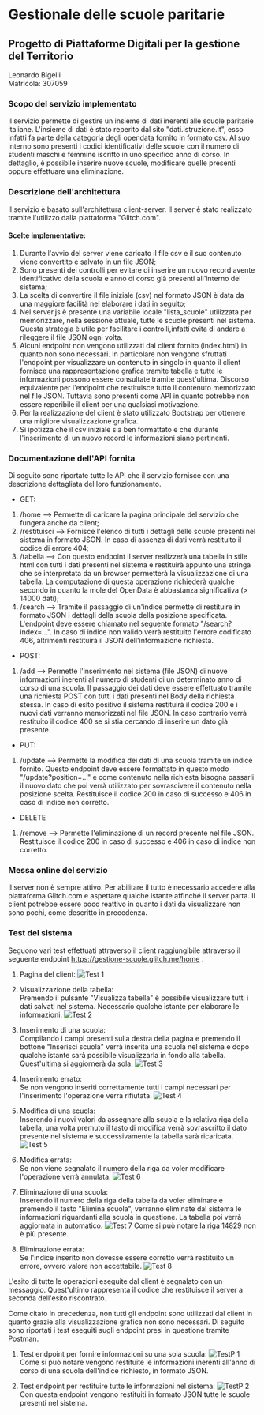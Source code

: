 # Gestionale delle scuole paritarie
## Progetto di Piattaforme Digitali per la gestione del Territorio

Leonardo Bigelli   
Matricola: 307059

### Scopo del servizio implementato

Il servizio permette di gestire un insieme di dati inerenti alle scuole paritarie italiane.
L'insieme di dati è stato reperito dal sito "dati.istruzione.it", esso infatti fa parte della categoria degli opendata fornito
in formato csv.
Al suo interno sono presenti i codici identificativi delle scuole con il numero di studenti maschi e femmine iscritto
in uno specifico anno di corso.
In dettaglio, è possibile inserire nuove scuole, modificare quelle presenti oppure effettuare una eliminazione.

### Descrizione dell'architettura

Il servizio è basato sull'architettura client-server. Il server è stato realizzato tramite l'utilizzo dalla piattaforma
"Glitch.com". 
#### Scelte implementative:
1. Durante l'avvio del server viene caricato il file csv e il suo contenuto viene convertito e salvato in un file JSON;
2. Sono presenti dei controlli per evitare di inserire un nuovo record avente identificativo della scuola e anno di corso
    già presenti all'interno del sistema;
3. La scelta di convertire il file iniziale (csv) nel formato JSON è data da una maggiore facilità nel elaborare i dati 
    in seguito;
4. Nel server.js è presente una variabile locale "lista_scuole" utilizzata per memorizzare, nella sessione attuale, tutte 
    le scuole presenti nel sistema. Questa strategia è utile per facilitare i controlli,infatti evita di andare a rileggere
    il file JSON ogni volta.
5. Alcuni endpoint non vengono utilizzati dal client fornito (index.html) in quanto non sono necessari. In particolare 
    non vengono sfruttati l'endpoint per visualizzare un contenuto in singolo in quanto il client fornisce una rappresentazione
    grafica tramite tabella e tutte le informazioni possono essere consultate tramite quest'ultima. Discorso equivalente per 
    l'endpoint che restituisce tutto il contenuto memorizzato nel file JSON. Tuttavia sono presenti come API in quanto potrebbe 
    non essere reperibile il client per una qualsiasi motivazione.
6. Per la realizzazione del client è stato utilizzato Bootstrap per ottenere una migliore visualizzazione grafica.
7. Si ipotizza che il csv iniziale sia ben formattato e che durante l'inserimento di un nuovo record le informazioni
  siano pertinenti.

### Documentazione dell'API fornita 

Di seguito sono riportate tutte le API che il servizio fornisce con una descrizione dettagliata del loro funzionamento.
* GET:

 1. /home --> Permette di caricare la pagina principale del servizio che fungerà anche da client;
 2. /restituisci --> Fornisce l'elenco di tutti i dettagli delle scuole presenti nel sistema in formato JSON. 
   In caso di assenza di dati verrà restituito il codice di errore 404;
 3. /tabella --> Con questo endpoint il server realizzerà una tabella in stile html con tutti i dati presenti nel sistema 
   e restituirà appunto una stringa che se interpretata da un browser permetterà la visualizzazione di una tabella. 
   La computazione di questa operazione richiederà qualche secondo in quanto la mole del OpenData è abbastanza significativa
   (> 14000 dati);
 4. /search --> Tramite il passaggio di un'indice permette di restituire in formato JSON i dettagli della scuola della
   posizione specificata. L'endpoint deve essere chiamato nel seguente formato "/search?index=...". In caso di indice non valido
   verrà restituito l'errore codificato 406, altrimenti restituirà il JSON dell'informazione richiesta.
   
* POST:
 1. /add --> Permette l'inserimento nel sistema (file JSON) di nuove informazioni inerenti al numero di studenti di un 
    determinato anno di corso di una scuola. Il passaggio dei dati deve essere effettuato tramite una richiesta POST con tutti i
    dati presenti nel Body della richiesta stessa. In caso di esito positivo il sistema restituirà il codice 200 e i nuovi
    dati verranno memorizzati nel file JSON. In caso contrario verrà restituito il codice 400 se si stia cercando di 
    inserire un dato già presente.
    
* PUT:
 1. /update --> Permette la modifica dei dati di una scuola tramite un indice fornito. Questo endpoint deve essere formattato
    in questo modo "/update?position=..." e come contenuto nella richiesta bisogna passarli il nuovo dato che poi verrà
    utilizzato per sovrascivere il contenuto nella posizione scelta. Restituisce il codice 200 in caso di successo e 406 in caso 
    di indice non corretto.
    
* DELETE
 1. /remove --> Permette l'eliminazione di un record presente nel file JSON. Restituisce il codice 200 in caso di successo e 406 in caso 
    di indice non corretto.
    
### Messa online del servizio

Il server non è sempre attivo. Per abilitare il tutto è necessario accedere alla piattaforma Glitch.com e aspettare qualche
istante affinché il server parta. Il client potrebbe essere poco reattivo in quanto i dati da visualizzare non sono pochi, 
come descritto in precedenza.

### Test del sistema

Seguono vari test effettuati attraverso il client raggiungibile attraverso il seguente endpoint https://gestione-scuole.glitch.me/home .

1. Pagina del client:
  ![Test 1](https://cdn.glitch.global/86045b4a-8134-4865-a556-ddd433e034eb/home.png?v=1661173227978)
  
2. Visualizzazione della tabella:     
  Premendo il pulsante "Visualizza tabella" è possibile visualizzare tutti i dati salvati nel sistema. Necessario
  qualche istante per elaborare le informazioni.
  ![Test 2](https://cdn.glitch.global/86045b4a-8134-4865-a556-ddd433e034eb/Tabella.png?v=1661173281676)
  
3. Inserimento di una scuola:   
  Compilando i campi presenti sulla destra della pagina e premendo il bottone "Inserisci scuola" verrà
  inserita una scuola nel sistema e dopo qualche istante sarà possibile visualizzarla in fondo alla tabella.
  Quest'ultima si aggiornerà da sola.
  ![Test 3](https://cdn.glitch.global/86045b4a-8134-4865-a556-ddd433e034eb/Inserimento.png?v=1661173238399)
  
4. Inserimento errato:     
  Se non vengono inseriti correttamente tutti i campi necessari per l'inserimento l'operazione verrà
  rifiutata.
  ![Test 4](https://cdn.glitch.global/86045b4a-8134-4865-a556-ddd433e034eb/Inserimento_errato.png?v=1661173248853)
  
5. Modifica di una scuola:   
  Inserendo i nuovi valori da assegnare alla scuola e la relativa riga della tabella, una volta premuto il tasto di
  modifica verrà sovrascritto il dato presente nel sistema e successivamente la tabella sarà ricaricata.
  ![Test 5](https://cdn.glitch.global/86045b4a-8134-4865-a556-ddd433e034eb/Modifica.png?v=1661173259863)
  
6. Modifica errata:   
  Se non viene segnalato il numero della riga da voler modificare l'operazione verrà annulata.
  ![Test 6](https://cdn.glitch.global/86045b4a-8134-4865-a556-ddd433e034eb/Modifica_errata.png?v=1661173280495)
  
7. Eliminazione di una scuola:    
  Inserendo il numero della riga della tabella da voler eliminare e premendo il tasto "Elimina scuola",
  verranno eliminate dal sistema le informazioni riguardanti alla scuola in questione. La tabella poi
  verrà aggiornata in automatico.
  ![Test 7](https://cdn.glitch.global/86045b4a-8134-4865-a556-ddd433e034eb/Eliminazione.png?v=1661173215479)
  Come si può notare la riga 14829 non è più presente.
  
8. Eliminazione errata:   
  Se l'indice inserito non dovesse essere corretto verrà restituito un errore, ovvero valore non accettabile.
  ![Test 8](https://cdn.glitch.global/86045b4a-8134-4865-a556-ddd433e034eb/Eliminazione_errata.png?v=1661173224287)
  
  
L'esito di tutte le operazioni eseguite dal client è segnalato con un messaggio. Quest'ultimo rappresenta 
il codice che restituisce il server a seconda dell'esito riscontrato.

Come citato in precedenza, non tutti gli endpoint sono utilizzati dal client in quanto grazie alla 
visualizzazione grafica non sono necessari. Di seguito sono riportati i test eseguiti sugli endpoint 
presi in questione tramite Postman.

1. Test endpoint per fornire informazioni su una sola scuola:
  ![TestP 1](https://cdn.glitch.global/86045b4a-8134-4865-a556-ddd433e034eb/Postman_ricerca.png?v=1661176245236)
  Come si può notare vengono restituite le informazioni inerenti all'anno di corso di una scuola
  dell'indice richiesto, in formato JSON.
  
2. Test endpoint per restituire tutte le informazioni nel sistema:
  ![TestP 2](https://cdn.glitch.global/86045b4a-8134-4865-a556-ddd433e034eb/Postman_restituisci.png?v=1661176242980)
  Con questa endpoint vengono restituiti in formato JSON tutte le scuole presenti nel sistema.